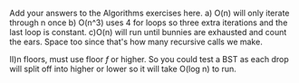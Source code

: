 Add your answers to the Algorithms exercises here.
a) O(n) will only iterate through n once
b) O(n^3) uses 4 for loops so three extra iterations and the last loop is constant.
c)O(n) will run until bunnies are exhausted and count the ears. Space too since that's how many recursive calls we make. 

II)n floors, must use floor _f_ or higher. So you could test a BST as each drop will split off into higher or lower so it will take O(log n) to run.
